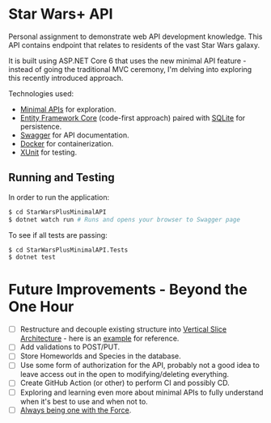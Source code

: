 
# Star Wars+ API

Personal assignment to demonstrate web API development knowledge. This API contains endpoint that relates to residents of the vast Star Wars galaxy.

It is built using ASP.NET Core 6 that uses the new minimal API feature - instead of going the traditional MVC ceremony, I'm delving into exploring this recently introduced approach.

Technologies used:
* [Minimal APIs](https://devblogs.microsoft.com/aspnet/asp-net-core-updates-in-net-6-preview-4/#introducing-minimal-apis) for exploration.
* [Entity Framework Core](https://docs.microsoft.com/en-us/ef/core/) (code-first approach) paired with [SQLite](https://docs.microsoft.com/en-us/ef/core/providers/sqlite/) for persistence.
* [Swagger](https://swagger.io/docs/) for API documentation.
* [Docker](https://docs.docker.com/) for containerization.
* [XUnit](https://xunit.net/) for testing.

## Running and Testing

In order to run the application:
```bash
$ cd StarWarsPlusMinimalAPI
$ dotnet watch run # Runs and opens your browser to Swagger page
```

To see if all tests are passing:
```bash
$ cd StarWarsPlusMinimalAPI.Tests
$ dotnet test
```

# Future Improvements - Beyond the One Hour
- [ ] Restructure and decouple existing structure into [Vertical Slice Architecture](https://jimmybogard.com/vertical-slice-architecture/) - here is an [example](https://github.com/isaacOjeda/MinimalApiArchitecture) for reference.
- [ ] Add validations to POST/PUT.
- [ ] Store Homeworlds and Species in the database.
- [ ] Use some form of authorization for the API, probably not a good idea to leave access out in the open to modifying/deleting everything.
- [ ] Create GitHub Action (or other) to perform CI and possibly CD.
- [ ] Exploring and learning even more about minimal APIs to fully understand when it's best to use and when not to.
- [ ] [Always being one with the Force](https://www.youtube.com/watch?v=M9iYT3lhmd4).
